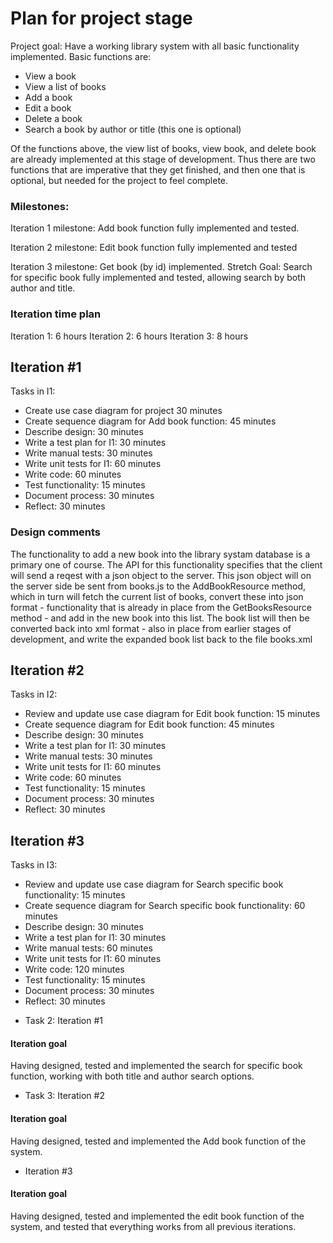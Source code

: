 # Plan for project stage
Project goal: Have a working library system with all basic functionality implemented. Basic functions are:
- View a book
- View a list of books
- Add a book
- Edit a book
- Delete a book
- Search a book by author or title (this one is optional)

Of the functions above, the view list of books, view book, and delete book are already implemented at this stage of development. Thus there are two functions that are imperative that they get finished, and then one that is optional, but needed for the project to feel complete. 

### Milestones:
Iteration 1 milestone: Add book function fully implemented and tested.  

Iteration 2 milestone: Edit book function fully implemented and tested

Iteration 3 milestone: Get book (by id) implemented.
Stretch Goal: Search for specific book fully implemented and tested, allowing search by both author and title.

### Iteration time plan
Iteration 1: 6 hours
Iteration 2: 6 hours
Iteration 3: 8 hours

## Iteration #1
Tasks in I1:
- Create use case diagram for project 30 minutes 
- Create sequence diagram for Add book function: 45 minutes
- Describe design: 30 minutes
- Write a test plan for I1: 30 minutes
- Write manual tests: 30 minutes
- Write unit tests for I1: 60 minutes
- Write code: 60 minutes
- Test functionality: 15 minutes
- Document process: 30 minutes
- Reflect: 30 minutes

### Design comments
The functionality to add a new book into the library systam database is a primary one of course. The API for this functionality specifies that the client will send a reqest with a json object to the server. This json object will on the server side be sent from books.js to the AddBookResource method, which in turn will fetch the current list of books, convert these into json format - functionality that is already in place from the GetBooksResource method - and add in the new book into this list. The book list will then be converted back into xml format - also in place from earlier stages of development, and write the expanded book list back to the file books.xml


## Iteration #2
Tasks in I2:
- Review and update use case diagram for Edit book function: 15 minutes
- Create sequence diagram for Edit book function: 45 minutes
- Describe design: 30 minutes
- Write a test plan for I1: 30 minutes
- Write manual tests: 30 minutes
- Write unit tests for I1: 60 minutes
- Write code: 60 minutes
- Test functionality: 15 minutes
- Document process: 30 minutes
- Reflect: 30 minutes



## Iteration #3
Tasks in I3:
- Review and update use case diagram for Search specific book functionality: 15 minutes
- Create sequence diagram for Search specific book functionality: 60 minutes
- Describe design: 30 minutes
- Write a test plan for I1: 30 minutes
- Write manual tests: 60 minutes
- Write unit tests for I1: 60 minutes
- Write code: 120 minutes
- Test functionality: 15 minutes
- Document process: 30 minutes
- Reflect: 30 minutes



* Task 2: Iteration #1

#### Iteration goal
Having designed, tested and implemented the search for specific book function, working with both title and author search options. 

* Task 3: Iteration #2

#### Iteration goal
Having designed, tested and implemented the Add book function of the system. 

* Iteration #3

#### Iteration goal
Having designed, tested and implemented the edit book function of the system, and tested that everything works from all previous iterations. 